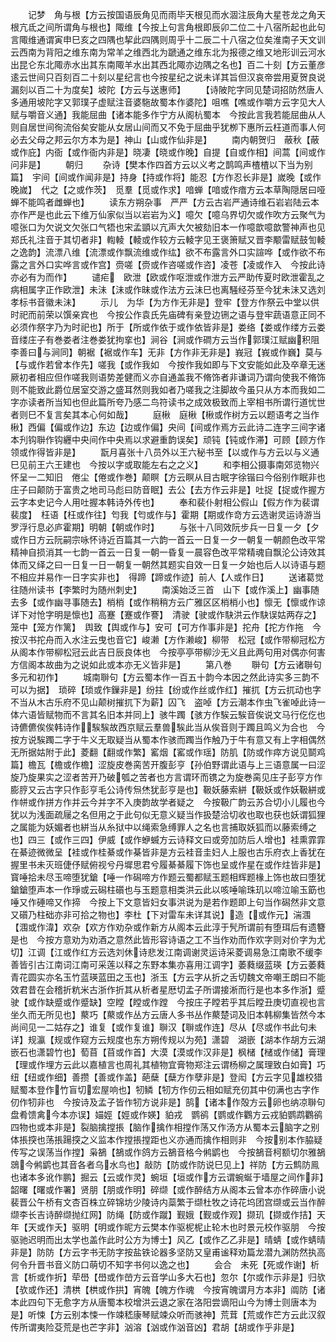 <!-- { "loadSidebar": true } -->
　　记梦　角与根【方云按国语辰角见而雨毕天根见而水涸注辰角大星苍龙之角天根亢氐之间所谓角与根也】陬维【今按上句言角根即辰卯二位二十八宿所起也此句言陬维通谓寅申巳亥之四隅也挈此四隅则周乎十二辰二十八宿之位矣淮南子天文训云西南为背阳之维东南为常羊之维西北为蹏通之维东北为报德之维又地形训云河水出昆仑东北陬赤水出其东南陬羊水出其西北陬亦边隅之名也】百二十刻【方云董彦逺云世间只百刻百二十刻以星纪言也今按星纪之说未详其旨但汉哀帝尝用夏贺良说漏刻以百二十为度矣】坡陀【方云与送惠师】
　　【诗陂陀字同见楚词招防然唐人多通用坡陀字又郭璞子虚赋注音婆駞故蜀本作婆陀】咀噍【噍或作嚼方云字见大人赋与嚼音义通】我能屈曲【诸本能多作宁方从阁杭蜀本　今按此言我若能屈曲从人则自居世间徇流俗矣安能从女居山间而又不免于屈曲乎犹栁下惠所云枉道而事人何必去父母之邦云尔方本为是】神山【山或作仙非是】
　　南内朝贺归　蔽秋【蔽或作庇】内衙【或作衙内非是】晓凄【晓或作晚】自提【自或作相】间蒿【间或作问非是】
　　朝归
　　杂诗【樊本作四首方云以义考之鹊鸣声楂楂以下当为别篇】　宇间【间或作闻非是】持身【持或作将】能忍【方作忍长非是】嵗晚【或作晚嵗】　代之【之或作茨】　觅羣【觅或作求】喑蝉【喑或作瘖方云本草陶隠居曰哑蝉不能鸣者雌蝉也】
　　读东方朔杂事　严严【方云古岩严通诗维石岩岩陆云本亦作严是也此云下维万仙家似当以岩岩为义】噫欠【噫乌界切欠或作吹方云聚气为噫张口为欠说文欠张口气牾也宋孟顗以亢声大欠被劾旧本一作噫歆噫歆警神声也见郑氏礼注音于其切者非】輷輘【輘或作较方云輘字见王褒箫赋又晋李颙雷赋鼓訇輘之逸韵】流漂八维【流漂或作飘流维或作纮】欲不布露言外口实諠哗【或作欲不布露之言外口实哗言或作宫】赍嗟【赍或作咨嗟或作咨】凌苍【凌或作入　今按此诗亦必有为而作】
　　谴疟　欧泄【欧或作呕泄或作泄方云严助传夏时欧泄霍乱之病相属字正作欧泄】未沬【沬或作昧或作法方云沬巳也离騒经芬至今犹未沬又选刘孝标书音徽未沬】
　　示儿　为华【为方作无非是】登牢【登方作祭云中堂以供时祀而前荣以馔亲宾也　今按公作袁氏先庙碑有亲登边铏之语与登牢蔬语意正同不必须作祭字乃为时祀也】所于【所或作依于或作依皆非是】娄络【娄或作缕方云娄音缕庄子有巻娄者注巻娄犹拘挛也】涧谷【涧或作磵方云当作郭璞江赋幽积阻李善曰与涧同】朝裾【裾或作车】无非【方作非无非是】峩冠【峩或作巍】莫与【与或作若曾本作先】嗟我【或作我如　今按作我如即与下文安能如此及卒章无迷厥初者相应但作嗟我则语势差健而义亦自通盖我不脩饰者非谦词乃谓向使我不脩饰则不能致此爵位居室交游之盛耳然则我如者乃嗟我之注脚故今虽只从方本而我如二字亦读者所当知也但此篇所夸乃感二鸟符读书之成效极致而上宰相书所谓行道忧世者则巳不复言矣其本心何如哉】
　　庭楸　庭楸【楸或作树方云以题语考之当作楸】西偏【偏或作边】东边【边或作偏】央间【间或作焉方云此诗二连字三间字诸本刋钩聨作钩纒中央间作中央焉以求避重韵误矣】顽钝【钝或作滞】可顾【顾方作领或作得皆非是】
　　翫月喜张十八员外以王六秘书至【以或作与方云以与义通巳见前王六王建也　今按以字或取能左右之之义】
　　和李相公摄事南郊览物兴怀呈一二知旧　倦尘【倦或作巻】颠瞑【方云瞑从目古眠字徐锴曰今俗别作眠非也庄子曰颠防于富贵之地司马彪曰防音眠】去公【去方作云非是】吐捉【捉或作握方云字本史记今人用吐握本韩诗外传也】
　　奉和裴仆射相公假山【假方作为裴谓裴度】　枉语【枉或作往】匄我【匄或作与】霍期【期或作竒方云选谢灵运诗游当罗浮行息必庐霍期】明朝【朝或作时】
　　与张十八同效阮步兵一日复一夕【夕或作日方云阮嗣宗咏怀诗近百篇其一六韵一首云一日复一夕一朝复一朝颜色改平常精神自损消其一七韵一首云一日复一朝一昏复一晨容色改平常精魂自飘沦公诗效其体而又绎之曰一日复一日一朝复一朝然其题实自效一日复一夕始也后人以诗语与题不相应并易作一日字实非也】　得蹄【蹄或作迹】前人【人或作日】
　　送诸葛觉往随州读书【李繁时为随州刺史】
　　南溪始泛三首　山下【或作溪上】幽事随去多【或作幽寻事随去】梢梢【或作稍稍方云广雅区区梢梢小也】懔无【懔或作谅详下对怆字明是懔也】高蹇【蹇或作謇】　清驶【驶或作駃洪云作駃误姑两存之】笼中【笼方作篱】　舆致【舆或作与】安可【可方作事非是】拕舟【拕方作拖　今按汉书拕舟而入水注云曳也音它】峻濑【方作濑峻】柳带　松冠【或作带柳冠松方从阁本作带柳松冠云此吉日辰良体也　今按亭亭带柳沙无义且此两句用对偶亦何害方信阁本故曲为之说如此或本亦无义皆非是】
　　第八巻
　　聨句【方云诸聨句多元和初作】
　　城南聨句【方云蜀本作一百五十韵今本因之然此诗实多三韵不可以为据】　琐碎【琐或作鏁非是】纷拄【纷或作丝或作红】摧扤【方云扤动也字不当从木古乐府不见山颠树摧扤下为薪】囚飞　盗啅【方云潮本作虫飞雀啅此诗一体六语皆赋物而不言其名旧本并同上】骇牛躅【骇方作騃云騃音俟说文马行仡仡也诗儦儦俟俟韩诗作騃騃故西京赋云羣兽騃此当从俟音则于躅且鸣义为合也　今按方说騃躅二字于牛义无取疑当从蜀本作骇而躅当作触乃于牛有意又有上字相偶然无所据姑附于此】菱翻【翻或作繁】窰烟【窰或作瑶】防肌【防或作瘁方说见鬬鸡篇】檐瓦【檐或作檐】涩旋皮巻脔苦开腹彭亨【孙伯野谓此语与上三语意属一曰涩旋乃旋果实之涩者苦开乃破瓠之苦者也方言谓环而镌之为旋巻脔见庄子彭亨方作膨脝又云古字只作彭亨毛公诗传炰烋犹彭亨是也】靸妖藤索絣【靸妖或作妖靸絣或作帡或作拼方作并云今并字不入庚韵故学者疑之　今按靸广韵云苏合切小儿履也今犹以为浅面疏屦之名但用之于此句似无意义疑当作扱楚洽切收也取也获也妖谓狐狸之属能为妖媚者也絣当从糸狱中以绳索急缚罪人之名也言捕取妖狐而以藤索缚之也】四三【或作三四】伊威【或作蛜蝛方云诗释文曰或旁加防后人增也】袿熏霏霏在綦迹微微呈【袿或作桂綦或作棊皆非是方云袿音圭妇人上服也古乐府衣上香犹在握里书未灭班倢伃赋俯视兮丹墀思君兮履綦綦履下饰也呈或作星在或作炷皆非是】寳唾拾未尽玉啼堕犹鎗【唾一作磶啼方作题云蜀都赋玉题相辉题椽上饰也故曰堕犹鎗鎗堕声本一作琤或云磶柱礩也与玉题意相类洪云此以咳唾喻珠玑以啼泣喻玉筯也唾又作硾啼又作揥　今按上下文意皆妇女事洪说为是若作题即上句当作磶然非文意又礩乃柱础亦非可拾之物也】李杜【下对雷车未详其说】造【或作元】湍涠【涠或作湋】欢杂【欢方作劝杂或作新方从阁本云此淳于髠所谓前有堕珥后有遗簪是也　今按方意劝为劝酒之意然此皆形容诗语之工不当作劝而作欢字则对价字为尤切】江调【江或作红方云选刘休诗悲发江南调谢灵运诗采菱调易急江南歌不缓李善皆引古江南词江南可采莲以释之东野本集亦喜用江调字】萎蕤缀蓝瑛【方云萎蕤青花圆实亦名玉竹蓝瑛蓝田之玉也】浙玉【方云字从折之舌切魏文帝嘲王朗曰不能效君昔在会稽折粇米古浙作折其从析者星厯切孟子所谓接淅而行是也本多作浙】蹙驶【或作缺蹙或作蹙缺】空瞠【瞠或作蹚　今按庄子瞠若乎其后瞠丑庚切直视也言坐久而无所见也】藂巧【藂或作丛方云唐人多书丛作藂楚词及旧本韩柳集皆然今本尚间见一二姑存之】谁复【或作复谁】聨汉【聨或作连】尽从【尽或作书此句未详】规瀛【规或作窥方云规度也东方朔传规以为苑】潇碧　湖嵌【湖本作胡方云湖嵌石也潇碧竹也】萄苜【苜或作首】大漠【漠或作汉非是】枫槠【槠或作储】膏理【理或作埋方云此以嘉植言也周礼其植物宜膏物郑注云谓杨柳之属理致白如膏】巧纽【纽或作细】善攒【善或作盖】葩蘖【蘖方作孽非是】登闳【方云字见雄校猎赋蜀本登作竹盲切宏屋响也】牣鳞【牣方作仞云相如赋充仞其中仞满也古字作仞作牣非也　今按诗及孟子皆作牣方说非是】鹄【诸本作殻方云卵也纳凉聨句盘肴馈禽今本亦误】媌娙【娙或作媖】貃戎　鹦鹆【鹦或作鸜方云戎貃鹦鹉鸜鹆四物也或本非是】裂脑擒摚掁【脑作擒作相摚作荡又作汤方从蜀本云脑字之别体掁揬也荡掁踼揬之义监本作摚掁摚距也义亦通而擒作相则非　今按别本作脇疑传写之误荡当作摚】枭鵅【鵅或作鸽方云鵅音格今鸺鹠也　今按鵅音柯额切尔雅鵅鵋今鸺鹠也其音各者乌水鸟也】敲防【防或作防说巳见上】祥防【方云鹪防鳯也诸本多讹作鹏】掘云【云或作灵】蜿垣【垣或作方云谓蜿蜒于墙屋之间作非】韶曙【曙或作署】贤朋【朋或作明】碎缬【或作醉结方从阁本云曾本亦作碎唐小说裴晋公午桥有文杏百株立碎锦坊少陵诗内蘂繁于缬杜牧之诗花坞团宫缬或云当作醉缬李长吉诗醉缬抛红网】防绳【防或作蹴】觐娥【觐或作观】撷玑【撷或作拮】天年【天或作夭】驱明【明或作昵方云樊本作驱柅柅止轮木也时景元校作驱朋　今按驱驰迟明而出太学也盖作此时公方为博士】风乙【或作乙乙非是】晴蜻【或作蜻晴非是】防防【方云字书无防字按盐铁论器多坚防又皇甫谧释劝篇龙潜九渊防然执高何令升晋书音义防口萌切不知字书何以逸之也】
　　会合　未死【死或作谢】析言【析或作折】荦嶨【嶨或作嵤方云音学山多大石也】忽尔【尔或作示非是】归欤【欤或作还】清栱【栱或作拱】宵魄【魄方作魂　今按宵魄谓月方本非】阘防【诸本此四句下无愈字方从唐蜀本校增洪云退之家在洛阳尝谪阳山今为博士则唐本为是】听悚【方云别本悚一作竦嵇康琴赋竦众听而骇神】荒茸【荒或作芒方云此汉叙传所谓夷险芟荒是也芒字非】汹溶【汹或作汹音凶】君胡【胡或作乎非是】
